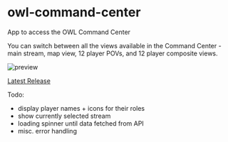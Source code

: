 # owl-command-center
App to access the OWL Command Center

You can switch between all the views available in the Command Center - main stream, map view, 12 player POVs, and 12 player composite views.

![preview](https://i.imgur.com/zkhq9jE.png)

[Latest Release](https://github.com/owl-command-center/owl-command-center/releases)


Todo:
- display player names + icons for their roles
- show currently selected stream
- loading spinner until data fetched from API
- misc. error handling
